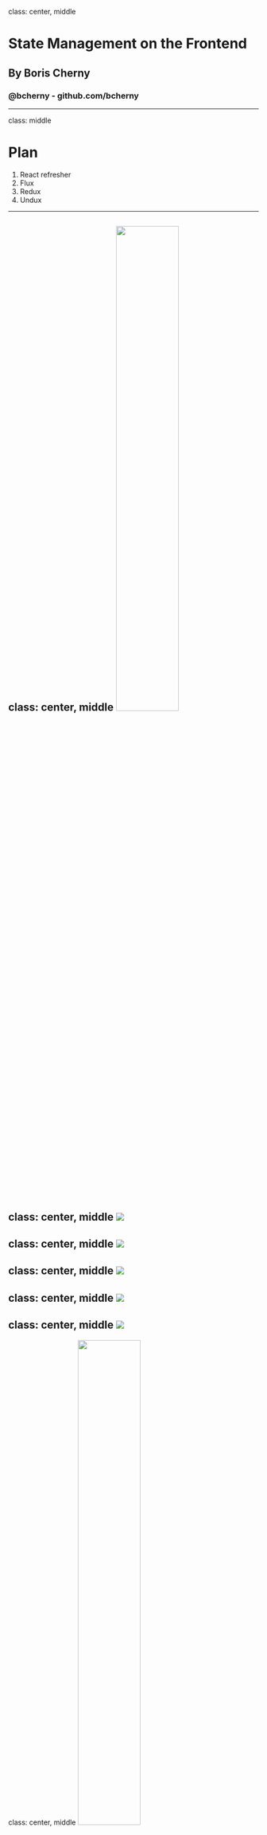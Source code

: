 class: center, middle
# State Management on the Frontend
## By Boris Cherny
### @bcherny - github.com/bcherny
---
class: middle
# Plan
1. React refresher
2. Flux
3. Redux
4. Undux
---
class: center, middle
<img src="images/react.png" width="50%" />
---
class: center, middle
<img src="images/composer.png" class="full"/>
---
class: center, middle
<img src="images/composer-annotated-0.png" class="full"/>
---
class: center, middle
<img src="images/composer-annotated-1.png" class="full"/>
---
class: center, middle
<img src="images/composer-annotated-2.png" class="full"/>
---
class: center, middle
<img src="images/composer-annotated-3.png" class="full"/>
---
class: center, middle
<img src="images/composer-annotated-3.png" width="50%" />
```html
<Composer>
  <Editor>
    <Avatar />
    <Textbox />
  </Editor>
  <Sproutbar />
  <Button />
</Composer>
```
---
class: center, middle
<img src="images/tree.png" class="fuller" />
---
class: center, middle
<img src="images/tree-graphql-0.png" class="fuller" />
---
class: center, middle
<img src="images/tree-graphql-1.png" class="fuller" />
---
class: center, middle
<img src="images/tree-graphql-2.png" class="fuller" />
---
class: center, middle
<img src="images/tree-graphql-3.png" class="fuller" />
---
class: center, middle
<img src="images/tree-graphql-state-0.png" class="fuller" />
---
class: center, middle
<img src="images/tree-graphql-state-1.png" class="fuller" />
---
class: center, middle
<img src="images/tree-graphql-state-2.png" class="fuller" />
---
class: center, middle
<img src="images/tree-graphql-state-callback-0.png" class="fuller" />
---
class: center, middle
<img src="images/tree-graphql-state-callback-1.png" class="fuller" />
---
class: center, middle
<img src="images/tree-graphql-state-callback-2.png" class="fuller" />
---
class: center, middle
<img src="images/tree-graphql-state-callback-3.png" class="fuller" />
---
class: center, middle
<img src="images/tree-state-0.png" class="fuller" />
---
class: center, middle
<img src="images/tree-state-1.png" class="fuller" />
---
class: center, middle
<img src="images/tree-state-2.png" class="fuller" />
---
class: center, middle
<img src="images/tree-state-3.png" class="fuller" />
---
class: center, middle
<img src="images/deep-passing-0.png" />
---
class: center, middle
<img src="images/deep-passing-1.png" />
---
class: center, middle
<img src="images/deep-passing-2.png" />
---
class: center, middle
# 😵😵😵😵😵😵😵😵😵😵😵😵😵😵😵😵😵😵😵😵😵😵😵😵😵😵😵😵😵😵😵😵😵😵😵😵😵😵😵😵😵😵😵😵😵😵😵😵😵😵😵😵😵😵😵😵😵😵😵😵😵😵😵😵😵😵😵😵😵😵😵😵😵😵😵😵😵😵😵😵😵😵😵😵😵😵😵😵😵😵😵😵😵😵😵😵😵😵😵😵😵😵😵😵😵😵😵😵
---
class: center, middle
# Flux
<img src="images/flux.svg" style="margin-top: -100px; width: 30%;" />
---
class: center, middle
<img src="images/tree-flux-0.png" class="fullish" />
---
class: center, middle
<img src="images/tree-flux-1.png" class="fullish" />
---
class: center, middle
<img src="images/tree-flux-2.png" class="fullish" />
---
class: center, middle
<img src="images/tree-flux-3.png" class="fullish" />
---
class: center, middle
<img src="images/tree-flux-4.png" class="fullish" />
---
class: center, middle
<img src="images/tree-flux-5.png" class="fullish" />
---
class: center, middle
<img src="images/tree-flux-6.png" class="fullish" />
---
class: center, middle
<img src="images/tree-flux-7.png" class="fullish" />
---
class: center, middle
<img src="images/tree-flux-8.png" class="fullish" />
---
class: center, middle
<img src="images/tree-flux-9.png" class="fullish" />
---
class: center, middle
<img src="images/tree-flux-10.png" class="fullish" />
---
class: center, middle
<img src="images/tree-flux-11.png" class="fullish" />
---
class: center, middle
## Flux
<img src="images/flux-flow.png" style="width:70%" />
---
class: center, middle
<img src="images/flux-flow-code-0.png" class="fullisher" />
---
class: center, middle
<img src="images/flux-flow-code-1.png" class="fullisher" />
---
class: center, middle
<img src="images/flux-flow-code-2.png" class="fullisher" />
---
class: center, middle
## WHEW.
<img src="images/whew.webp" />
---
class: center, middle
# Let's scale it. <img src="images/like.jpg" style="width:200px;position:relative;bottom:-28px;" />
---
class: center, middle
<img src="images/tree-flux-11.png" class="fullish" />
---
class: center, middle
<img src="images/tree-flux-scale.png" class="fuller" />
---
## Flux
- Singleton <font color="orange">Dispatcher</font>
- Lots of <font color="red">Stores</font>
- Describe CUD operations with <font color="red">Actions</font>
- Stores take Actions → mutate their internal state → update the <font color="green">View</font>
---
class: center, middle
<img src="images/redux.png" style="width:50%" />
---
## Redux
- Singleton <font color="red">Store</font>
- Lots of <font color="magenta">Reducers</font>
- Describe CUD operations with <font color="red">Actions</font>
- Reducers take Actions → create a new state for the Store → update the <font color="green">View</font>

<small>
## Flux
- Singleton <font color="orange">Dispatcher</font>
- Lots of <font color="red">Stores</font>
- Describe CUD operations with <font color="red">Actions</font>
- Stores take Actions → mutate their internal state → update the <font color="green">View</font>

</small>
---
class: center, middle
<img src="images/tree-flux-scale.png" class="fuller" />
---
class: center, middle
<img src="images/tree-redux-scale.png" class="fuller" />
---
class: center, middle
## Redux
<img src="images/redux-flow.png" style="width:70%" />
---
class: center, middle
<img src="images/redux-flow-code-0.png" class="fullish" />
---
class: center, middle
<img src="images/redux-flow-code-1.png" class="fullish" />
---
class: center, middle
<img src="images/redux-flow-code-2.png" class="fullish" />
---
class: center, middle
![](images/complicated.gif)
---
class: center, middle
<img src="images/undux.png" width="45%" />
---
class: center, middle
<img src="images/undux-flow-comparison.png" class="fuller" />
---
class: center, middle
<img src="images/undux-flow-code-1.png" class="fuller" />
---
class: center, middle
<img src="images/undux-flow-code-0.png" class="fuller" />
---
## Undux
- Lots of <font color="red">Stores</font>
- Use `.get(key)` and `.set(key)(value)` to read and write to them
- <font color="red">Store</font> updates → <font color="green">View</font> updates
- **Reactive effects**
---
```js
composerStore
  .on('text')
  .subscribe(text => {
    console.log('text changed!', text)
  })
```
---
```js
composerStore
  .on('text')
  .throttle(200)
  .subscribe(text => {
    console.log('text changed!', text)
  })
```
---
```js
composerStore
  .on('text')
  .throttle(200)
  .filter(text => text !== '')
  .subscribe(text => {
    console.log('text changed!', text)
  })
```
---
```js
composerStore
  .on('text')
  .throttle(200)
  .filter(text => text !== '')
  .map(text => text.toLowerCase())
  .subscribe(text => {
    console.log('text changed!', text)
  })
```
---
class: center, middle
<img src="images/tree-flux-11.png" class="fullish" />
---
class: center, middle
<img src="images/tree-undux.png" class="fullish" />
---
## Undux: features
---
## Undux: features
## 🤭 No boilerplate
---
## Undux: features
## 🤭 No boilerplate
## 😯 100% TYPESAFE
---
## Undux: features
## 🤭 No boilerplate
## 😯 100% TYPESAFE
## 😱 Reactive effects
---
## Undux: features
## 🤭 No boilerplate
## 😯 100% TYPESAFE
## 😱 Reactive effects
## 🤯 Built in logger
---
class: center, middle
# Thanks!
-----------
## Learn more...
## <a href="fburl.com/undux">fburl.com/undux</a>
